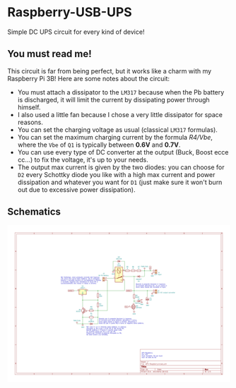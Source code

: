 # Raspberry-USB-UPS
Simple DC UPS circuit for every kind of device!

## You must read me!
This circuit is far from being perfect, but it works like a charm with my Raspberry Pi 3B!
Here are some notes about the circuit:
- You must attach a dissipator to the `LM317` because when the Pb battery is discharged, it will limit the current by dissipating power through himself.
- I also used a little fan because I chose a very little dissipator for space reasons.
- You can set the charging voltage as usual (classical `LM317` formulas).
- You can set the maximum charging current by the formula *R4/Vbe*, where the `Vbe` of `Q1` is typically between **0.6V** and **0.7V**.
- You can use every type of DC converter at the output (Buck, Boost ecce cc...) to fix the voltage, it's up to your needs.
- The output max current is given by the two diodes: you can choose for `D2` every Schottky diode you like with a high max current and power dissipation and whatever you want for `D1` (just make sure it won't burn out due to excessive power dissipation).

## Schematics

![Circuit](Circuit.png "Circuit")
